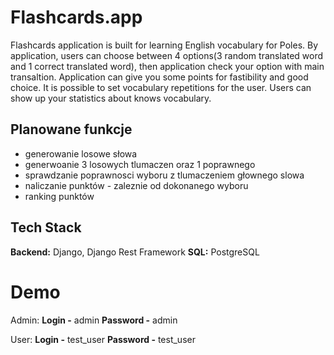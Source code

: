 # Flashcards.app

Flashcards application is built for learning English vocabulary for Poles.
By application, users can choose between 4 options(3 random translated word and 1 correct translated word),
then application check your option with main transaltion.
Application can give you some points for fastibility and good choice.
It is possible to set vocabulary repetitions for the user.
Users can show up your statistics about knows vocabulary.

## Planowane funkcje

- generowanie losowe słowa
- generwoanie 3 losowych tlumaczen oraz 1 poprawnego
- sprawdzanie poprawnosci wyboru z tlumaczeniem głownego slowa
- naliczanie punktów - zaleznie od dokonanego wyboru
- ranking punktów

## Tech Stack

**Backend:** Django, Django Rest Framework
**SQL:** PostgreSQL

# Demo

Admin:
**Login -** admin
**Password -** admin

User:
**Login -** test_user
**Password -** test_user
